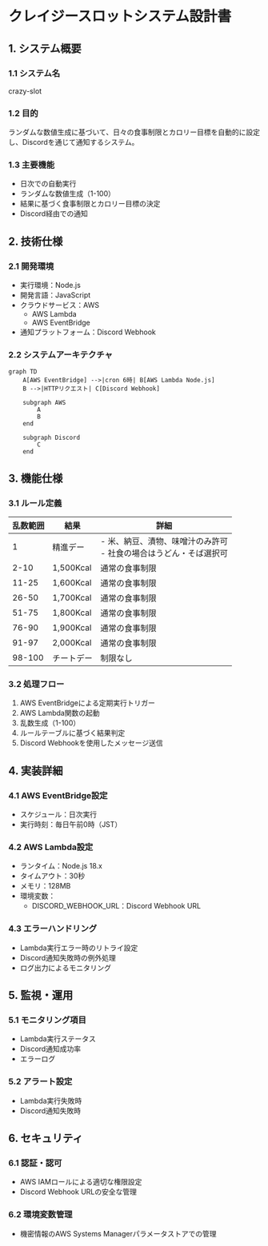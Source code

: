 # クレイジースロットシステム設計書

## 1. システム概要

### 1.1 システム名
crazy-slot

### 1.2 目的
ランダムな数値生成に基づいて、日々の食事制限とカロリー目標を自動的に設定し、Discordを通じて通知するシステム。

### 1.3 主要機能
- 日次での自動実行
- ランダムな数値生成（1-100）
- 結果に基づく食事制限とカロリー目標の決定
- Discord経由での通知

## 2. 技術仕様

### 2.1 開発環境
- 実行環境：Node.js
- 開発言語：JavaScript
- クラウドサービス：AWS
  - AWS Lambda
  - AWS EventBridge
- 通知プラットフォーム：Discord Webhook

### 2.2 システムアーキテクチャ
```mermaid
graph TD
    A[AWS EventBridge] -->|cron 6時| B[AWS Lambda Node.js]
    B -->|HTTPリクエスト| C[Discord Webhook]
    
    subgraph AWS
        A
        B
    end
    
    subgraph Discord
        C
    end
```

## 3. 機能仕様

### 3.1 ルール定義
| 乱数範囲 | 結果 | 詳細 |
|----------|------|------|
| 1        | 精進デー | - 米、納豆、漬物、味噌汁のみ許可<br>- 社食の場合はうどん・そば選択可 |
| 2-10     | 1,500Kcal | 通常の食事制限 |
| 11-25    | 1,600Kcal | 通常の食事制限 |
| 26-50    | 1,700Kcal | 通常の食事制限 |
| 51-75    | 1,800Kcal | 通常の食事制限 |
| 76-90    | 1,900Kcal | 通常の食事制限 |
| 91-97    | 2,000Kcal | 通常の食事制限 |
| 98-100   | チートデー | 制限なし |

### 3.2 処理フロー
1. AWS EventBridgeによる定期実行トリガー
2. AWS Lambda関数の起動
3. 乱数生成（1-100）
4. ルールテーブルに基づく結果判定
5. Discord Webhookを使用したメッセージ送信

## 4. 実装詳細

### 4.1 AWS EventBridge設定
- スケジュール：日次実行
- 実行時刻：毎日午前0時（JST）

### 4.2 AWS Lambda設定
- ランタイム：Node.js 18.x
- タイムアウト：30秒
- メモリ：128MB
- 環境変数：
  - DISCORD_WEBHOOK_URL：Discord Webhook URL

### 4.3 エラーハンドリング
- Lambda実行エラー時のリトライ設定
- Discord通知失敗時の例外処理
- ログ出力によるモニタリング

## 5. 監視・運用

### 5.1 モニタリング項目
- Lambda実行ステータス
- Discord通知成功率
- エラーログ

### 5.2 アラート設定
- Lambda実行失敗時
- Discord通知失敗時

## 6. セキュリティ

### 6.1 認証・認可
- AWS IAMロールによる適切な権限設定
- Discord Webhook URLの安全な管理

### 6.2 環境変数管理
- 機密情報のAWS Systems Managerパラメータストアでの管理